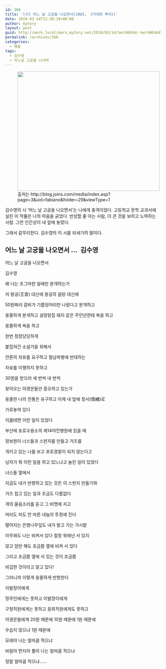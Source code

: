 ```yaml
---
id: 366
title: '[시] 어느 날 고궁을 나오면서(1965, 《거대한 뿌리》)'
date: 2010-03-14T13:38:19+00:00
author: mytory
layout: post
guid: http://work.local/marx.mytory.net/2010/03/14/%ec%8b%9c-%ec%96%b4%eb%8a%90-%eb%82%a0-%ea%b3%a0%ea%b6%81%ec%9d%84-%eb%82%98%ec%98%a4%eb%a9%b4%ec%84%9c1965-%e3%80%8a%ea%b1%b0%eb%8c%80%ed%95%9c-%eb%bf%8c%eb%a6%ac%e3%80%8b/
permalink: /archives/366
categories:
  - 예술
tags:
  - 김수영
  - 어느날 고궁을 나서며
---
```

</p> <figure style="width: 460px" class="wp-caption aligncenter"><img src="http://work.local/marx.mytory.net/wp-content/uploads/1/cfile7.uf.147A5F164B9CE370065C59.jpg" width="460" height="387" alt="" filename="cfile7.uf.147A5F164B9CE370065C59.jpg" filemime="" /><figcaption class="wp-caption-text">출처는 http://blog.joins.com/media/index.asp?page=3&uid=fabiano&folder=29&viewType=1</figcaption></figure> 

김수영의 시 &#8216;어느 날 고궁을 나오면서&#8217;는 나에게 충격이었다. 고등학교 문학 교과서에 실린 이 작품은 나의 마음을 긁었다. 반성할 줄 아는 사람, 더 큰 것을 보려고 노력하는 사람. 그런 인간상이 내 앞에 놓였다.

그래서 갈무리한다. 김수영의 이 시를 되새기려 말이다.

## 어느 날 고궁을 나오면서 &#8230; &nbsp;김수영

어느 날 고궁을 나오면서

김수영

왜 나는 조그마한 일에만 분개하는가
  
저 왕궁(王宮) 대신에 왕궁의 음탕 대신에
  
50원짜리 갈비가 기름덩어리만 나왔다고 분개하고
  
옹졸하게 분개하고 설렁탕집 돼지 같은 주인년한테 욕을 하고
  
옹졸하게 욕을 하고

한번 정정당당하게
  
붙잡혀간 소설가을 위해서
  
언론의 자유를 요구하고 월남파병에 반대하는
  
자유를 이행하지 못하고
  
30원을 받으러 세 번씩 네 번씩
  
찾아오는 야경꾼들만 증오하고 있는가

옹졸한 나의 전통은 유구하고 이제 내 앞에 정서(情緖)로 
  
가로놓여 있다
  
이를테면 이런 일이 있었다
  
부산에 포로수용소의 제14야전병원에 있을 때
  
정보원이 너스들과 스펀지를 만들고 거즈를
  
개키고 있는 나를 보고 포로경찰이 되지 않는다고
  
남자가 뭐 이런 일을 하고 있느냐고 놀린 일이 있었다
  
너스들 옆에서

지금도 내가 반항하고 있는 것은 이 스펀지 만들기와
  
거즈 접고 있는 일과 조금도 다름없다
  
개의 울음소리를 듣고 그 비명에 지고
  
머리도 피도 안 마른 내놈의 투정에 진다
  
떨어지는 은행나무잎도 내가 발고 가는 가시밭

아무래도 나는 비켜서 있다 절정 위에넌 서 있지
  
않고 암만 해도 조금쯤 옆에 비켜 서 있다
  
그리고 조금쯤 옆에 서 있는 것이 조금쯤
  
비겁한 것이라고 알고 있다!

그러니까 이렇게 옹졸하게 반항한다
  
이발장이에게
  
땅주인에게는 못하고 이발장이에게
  
구청직원에게는 못하고 동회직원에게도 못하고
  
야경꾼들에게 20원 때문에 10원 때문에 1원 때문에
  
우습지 않으냐 1원 때문에

모래야 나는 얼마큼 적으냐
  
바람아 먼지야 풀아 나는 얼마큼 적으냐
  
정말 얼마큼 적으냐&#8230;&#8230;
